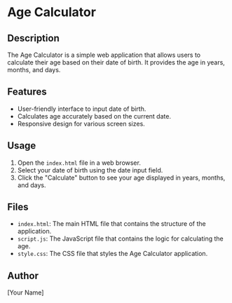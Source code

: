 # Age Calculator

## Description
The Age Calculator is a simple web application that allows users to calculate their age based on their date of birth. It provides the age in years, months, and days.

## Features
- User-friendly interface to input date of birth.
- Calculates age accurately based on the current date.
- Responsive design for various screen sizes.

## Usage
1. Open the `index.html` file in a web browser.
2. Select your date of birth using the date input field.
3. Click the "Calculate" button to see your age displayed in years, months, and days.

## Files
- `index.html`: The main HTML file that contains the structure of the application.
- `script.js`: The JavaScript file that contains the logic for calculating the age.
- `style.css`: The CSS file that styles the Age Calculator application.

## Author
[Your Name]
